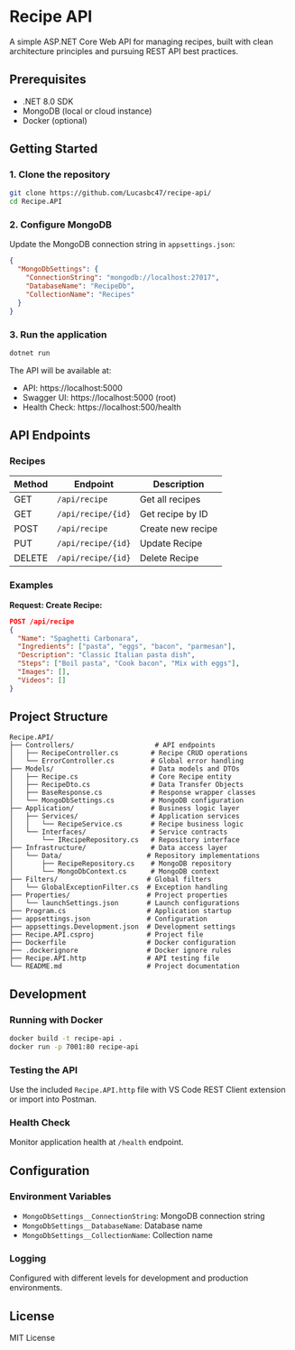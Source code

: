 # Recipe API

A simple ASP.NET Core Web API for managing recipes,
built with clean architecture principles and pursuing REST API best practices.

## Prerequisites

- .NET 8.0 SDK
- MongoDB (local or cloud instance)
- Docker (optional)

## Getting Started

### 1. Clone the repository

```bash
git clone https://github.com/Lucasbc47/recipe-api/
cd Recipe.API
```

### 2. Configure MongoDB

Update the MongoDB connection string in `appsettings.json`:

```json
{
  "MongoDbSettings": {
    "ConnectionString": "mongodb://localhost:27017",
    "DatabaseName": "RecipeDb",
    "CollectionName": "Recipes"
  }
}
```

### 3. Run the application

```bash
dotnet run
```

The API will be available at:

- API: https://localhost:5000
- Swagger UI: https://localhost:5000 (root)
- Health Check: https://localhost:500/health

## API Endpoints

### Recipes

| Method | Endpoint           | Description       |
| ------ | ------------------ | ----------------- |
| GET    | `/api/recipe`      | Get all recipes   |
| GET    | `/api/recipe/{id}` | Get recipe by ID  |
| POST   | `/api/recipe`      | Create new recipe |
| PUT    | `/api/recipe/{id}` | Update Recipe     |
| DELETE | `/api/recipe/{id}` | Delete Recipe     |

### Examples

**Request: Create Recipe:**

```json
POST /api/recipe
{
  "Name": "Spaghetti Carbonara",
  "Ingredients": ["pasta", "eggs", "bacon", "parmesan"],
  "Description": "Classic Italian pasta dish",
  "Steps": ["Boil pasta", "Cook bacon", "Mix with eggs"],
  "Images": [],
  "Videos": []
}
```

## Project Structure

```
Recipe.API/
├── Controllers/                    # API endpoints
│   ├── RecipeController.cs        # Recipe CRUD operations
│   └── ErrorController.cs         # Global error handling
├── Models/                        # Data models and DTOs
│   ├── Recipe.cs                  # Core Recipe entity
│   ├── RecipeDto.cs               # Data Transfer Objects
│   ├── BaseResponse.cs            # Response wrapper classes
│   └── MongoDbSettings.cs         # MongoDB configuration
├── Application/                   # Business logic layer
│   ├── Services/                  # Application services
│   │   └── RecipeService.cs       # Recipe business logic
│   └── Interfaces/                # Service contracts
│       └── IRecipeRepository.cs   # Repository interface
├── Infrastructure/                # Data access layer
│   └── Data/                     # Repository implementations
│       ├── RecipeRepository.cs    # MongoDB repository
│       └── MongoDbContext.cs      # MongoDB context
├── Filters/                      # Global filters
│   └── GlobalExceptionFilter.cs  # Exception handling
├── Properties/                   # Project properties
│   └── launchSettings.json       # Launch configurations
├── Program.cs                    # Application startup
├── appsettings.json              # Configuration
├── appsettings.Development.json  # Development settings
├── Recipe.API.csproj             # Project file
├── Dockerfile                    # Docker configuration
├── .dockerignore                 # Docker ignore rules
├── Recipe.API.http               # API testing file
└── README.md                     # Project documentation
```

## Development

### Running with Docker

```bash
docker build -t recipe-api .
docker run -p 7001:80 recipe-api
```

### Testing the API

Use the included `Recipe.API.http` file with VS Code REST Client extension or import into Postman.

### Health Check

Monitor application health at `/health` endpoint.

## Configuration

### Environment Variables

- `MongoDbSettings__ConnectionString`: MongoDB connection string
- `MongoDbSettings__DatabaseName`: Database name
- `MongoDbSettings__CollectionName`: Collection name

### Logging

Configured with different levels for development and production environments.

## License

MIT License
